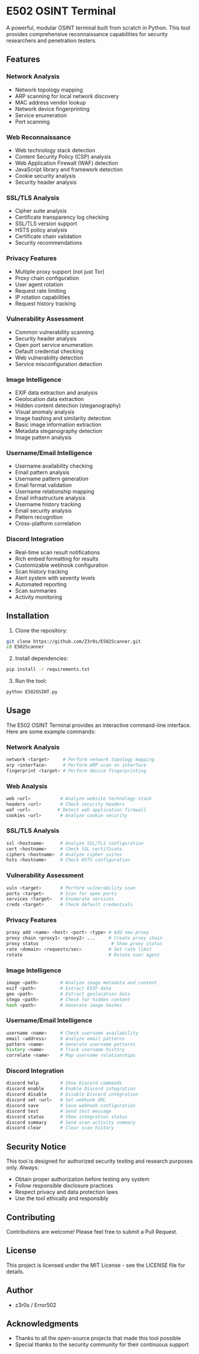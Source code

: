 # E502 OSINT Terminal

A powerful, modular OSINT terminal built from scratch in Python. This tool provides comprehensive reconnaissance capabilities for security researchers and penetration testers.

## Features

### Network Analysis
- Network topology mapping
- ARP scanning for local network discovery
- MAC address vendor lookup
- Network device fingerprinting
- Service enumeration
- Port scanning

### Web Reconnaissance
- Web technology stack detection
- Content Security Policy (CSP) analysis
- Web Application Firewall (WAF) detection
- JavaScript library and framework detection
- Cookie security analysis
- Security header analysis

### SSL/TLS Analysis
- Cipher suite analysis
- Certificate transparency log checking
- SSL/TLS version support
- HSTS policy analysis
- Certificate chain validation
- Security recommendations

### Privacy Features
- Multiple proxy support (not just Tor)
- Proxy chain configuration
- User agent rotation
- Request rate limiting
- IP rotation capabilities
- Request history tracking

### Vulnerability Assessment
- Common vulnerability scanning
- Security header analysis
- Open port service enumeration
- Default credential checking
- Web vulnerability detection
- Service misconfiguration detection

### Image Intelligence
- EXIF data extraction and analysis
- Geolocation data extraction
- Hidden content detection (steganography)
- Visual anomaly analysis
- Image hashing and similarity detection
- Basic image information extraction
- Metadata steganography detection
- Image pattern analysis

### Username/Email Intelligence
- Username availability checking
- Email pattern analysis
- Username pattern generation
- Email format validation
- Username relationship mapping
- Email infrastructure analysis
- Username history tracking
- Email security analysis
- Pattern recognition
- Cross-platform correlation

### Discord Integration
- Real-time scan result notifications
- Rich embed formatting for results
- Customizable webhook configuration
- Scan history tracking
- Alert system with severity levels
- Automated reporting
- Scan summaries
- Activity monitoring

## Installation

1. Clone the repository:
```bash
git clone https://github.com/Z3r0s/E502Scanner.git
cd E502Scanner
```

2. Install dependencies:
```bash
pip install -r requirements.txt
```

3. Run the tool:
```bash
python E502OSINT.py
```

## Usage

The E502 OSINT Terminal provides an interactive command-line interface. Here are some example commands:

### Network Analysis
```bash
network <target>     # Perform network topology mapping
arp <interface>      # Perform ARP scan on interface
fingerprint <target> # Perform device fingerprinting
```

### Web Analysis
```bash
web <url>           # Analyze website technology stack
headers <url>       # Check security headers
waf <url>          # Detect web application firewall
cookies <url>       # Analyze cookie security
```

### SSL/TLS Analysis
```bash
ssl <hostname>      # Analyze SSL/TLS configuration
cert <hostname>     # Check SSL certificate
ciphers <hostname>  # Analyze cipher suites
hsts <hostname>     # Check HSTS configuration
```

### Vulnerability Assessment
```bash
vuln <target>       # Perform vulnerability scan
ports <target>      # Scan for open ports
services <target>   # Enumerate services
creds <target>      # Check default credentials
```

### Privacy Features
```bash
proxy add <name> <host> <port> <type> # Add new proxy
proxy chain <proxy1> <proxy2> ...     # Create proxy chain
proxy status                           # Show proxy status
rate <domain> <requests/sec>          # Set rate limit
rotate                                # Rotate user agent
```

### Image Intelligence
```bash
image <path>        # Analyze image metadata and content
exif <path>         # Extract EXIF data
geo <path>          # Extract geolocation data
stego <path>        # Check for hidden content
hash <path>         # Generate image hashes
```

### Username/Email Intelligence
```bash
username <name>     # Check username availability
email <address>     # Analyze email patterns
pattern <name>      # Generate username patterns
history <name>      # Track username history
correlate <name>    # Map username relationships
```

### Discord Integration
```bash
discord help        # Show Discord commands
discord enable      # Enable Discord integration
discord disable     # Disable Discord integration
discord set <url>   # Set webhook URL
discord save        # Save webhook configuration
discord test        # Send test message
discord status      # Show integration status
discord summary     # Send scan activity summary
discord clear       # Clear scan history
```

## Security Notice

This tool is designed for authorized security testing and research purposes only. Always:
- Obtain proper authorization before testing any system
- Follow responsible disclosure practices
- Respect privacy and data protection laws
- Use the tool ethically and responsibly

## Contributing

Contributions are welcome! Please feel free to submit a Pull Request.

## License

This project is licensed under the MIT License - see the LICENSE file for details.

## Author

- z3r0s / Error502

## Acknowledgments

- Thanks to all the open-source projects that made this tool possible
- Special thanks to the security community for their continuous support 
